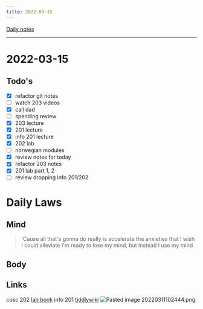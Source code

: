 ```yaml
---
title: 2022-03-15
---
```

[Daily notes](out/notes/daily-notes.md)

---

# 2022-03-15
## Todo's
- [x] refactor git notes
- [ ] watch 203 videos
- [x] call dad
- [ ] spending review
- [x] 203 lecture
- [x] 201 lecture
- [x] info 201 lecture
- [x] 202 lab
- [ ] norwegian modules
- [x] review notes for today
- [x] refactor 203 notes
- [x] 201 lab part 1, 2
- [ ] review dropping info 201/202

# Daily Laws
## Mind
> 'Cause all that's gonna do really is accelerate the anxieties that I wish I could alleviate
> I'm ready to lose my mind, but instead I use my mind

## Body

## Links
cosc 202 [lab book](https://cosc202.cspages.otago.ac.nz/lab-book/COSC202LabBook.pdf)
info 201 [tiddlywiki](https://isgb.otago.ac.nz/infosci/INFO201/labs_release/raw/master/output/info201_labs.html#:)
![Pasted image 20220311102444.png](None)